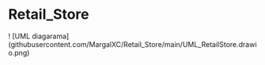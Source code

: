 # Retail_Store

! [UML diagarama] (githubusercontent.com/MargalXC/Retail_Store/main/UML_RetailStore.drawio.png)
